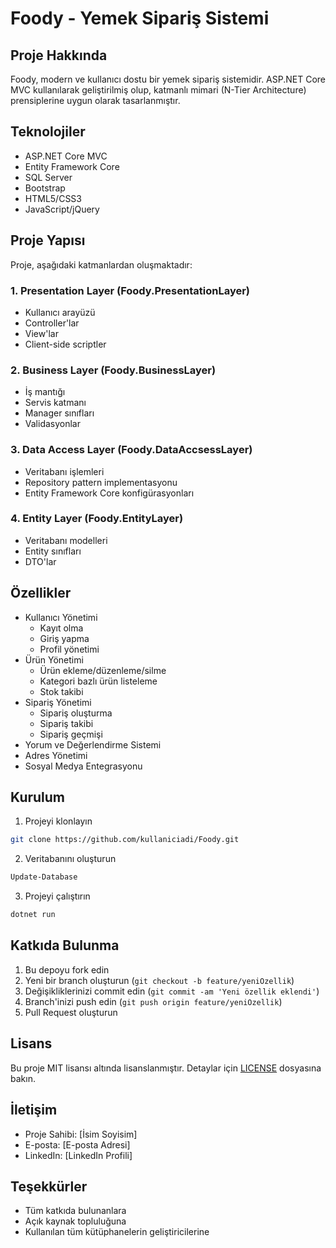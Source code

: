 # Foody - Yemek Sipariş Sistemi

## Proje Hakkında
Foody, modern ve kullanıcı dostu bir yemek sipariş sistemidir. ASP.NET Core MVC kullanılarak geliştirilmiş olup, katmanlı mimari (N-Tier Architecture) prensiplerine uygun olarak tasarlanmıştır.

## Teknolojiler
- ASP.NET Core MVC
- Entity Framework Core
- SQL Server
- Bootstrap 
- HTML5/CSS3 
- JavaScript/jQuery

## Proje Yapısı
Proje, aşağıdaki katmanlardan oluşmaktadır:

### 1. Presentation Layer (Foody.PresentationLayer)
- Kullanıcı arayüzü
- Controller'lar
- View'lar
- Client-side scriptler

### 2. Business Layer (Foody.BusinessLayer)
- İş mantığı
- Servis katmanı
- Manager sınıfları
- Validasyonlar

### 3. Data Access Layer (Foody.DataAccsessLayer)
- Veritabanı işlemleri
- Repository pattern implementasyonu
- Entity Framework Core konfigürasyonları

### 4. Entity Layer (Foody.EntityLayer)
- Veritabanı modelleri
- Entity sınıfları
- DTO'lar

## Özellikler
- Kullanıcı Yönetimi
  - Kayıt olma
  - Giriş yapma
  - Profil yönetimi
- Ürün Yönetimi
  - Ürün ekleme/düzenleme/silme
  - Kategori bazlı ürün listeleme
  - Stok takibi
- Sipariş Yönetimi
  - Sipariş oluşturma
  - Sipariş takibi
  - Sipariş geçmişi
- Yorum ve Değerlendirme Sistemi
- Adres Yönetimi
- Sosyal Medya Entegrasyonu

## Kurulum
1. Projeyi klonlayın
```bash
git clone https://github.com/kullaniciadi/Foody.git
```

2. Veritabanını oluşturun
```bash
Update-Database
```

3. Projeyi çalıştırın
```bash
dotnet run
```

## Katkıda Bulunma
1. Bu depoyu fork edin
2. Yeni bir branch oluşturun (`git checkout -b feature/yeniOzellik`)
3. Değişikliklerinizi commit edin (`git commit -am 'Yeni özellik eklendi'`)
4. Branch'inizi push edin (`git push origin feature/yeniOzellik`)
5. Pull Request oluşturun

## Lisans
Bu proje MIT lisansı altında lisanslanmıştır. Detaylar için [LICENSE](LICENSE) dosyasına bakın.

## İletişim
- Proje Sahibi: [İsim Soyisim]
- E-posta: [E-posta Adresi]
- LinkedIn: [LinkedIn Profili]

## Teşekkürler
- Tüm katkıda bulunanlara
- Açık kaynak topluluğuna
- Kullanılan tüm kütüphanelerin geliştiricilerine
